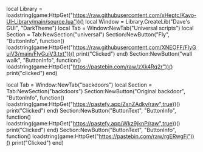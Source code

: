 local Library = loadstring(game:HttpGet("https://raw.githubusercontent.com/xHeptc/Kavo-UI-Library/main/source.lua"))()
local Window = Library.CreateLib("Dave's GUI", "DarkTheme")
local Tab = Window:NewTab("Universal scripts")
local Section = Tab:NewSection("universal")
Section:NewButton("Fly", "ButtonInfo", function()
loadstring(game:HttpGet("https://raw.githubusercontent.com/XNEOFF/FlyGuiV3/main/FlyGuiV3.txt"))()
    print("Clicked")
end)
Section:NewButton("wall walk", "ButtonInfo", function()
loadstring(game:HttpGet("https://pastebin.com/raw/zXk4Rq2r"))()
   print("clicked") 
end)


local Tab = Window:NewTab("backdoors")
local Section = Tab:NewSection("backdoors")
Section:NewButton("Original backdoor", "ButtonInfo", function()
loadstring(game:HttpGet("https://pastefy.app/ZsnZAdky/raw",true))()    
   print("Clicked")
end)
Section:NewButton("ButtonText", "ButtonInfo", function()
loadstring(game:HttpGet("https://pastefy.app/Wkz9jknP/raw",true))()    
   print("Clicked")
end)
Section:NewButton("ButtonText", "ButtonInfo", function()
loadstring(game:HttpGet("https://pastebin.com/raw/rgERwgFj"))()
    print("Clicked")
end)
